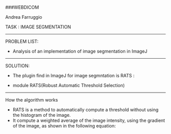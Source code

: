 ###WEBDICOM

Andrea Farruggio

TASK : IMAGE SEGMENTATION

----------------------------------

PROBLEM LIST:

- Analysis of an implementation of image segmentation in ImageJ

-----------------------------------

SOLUTION:
- The plugin find in ImageJ for image segmntation is RATS :

- module RATS(Robust Automatic Threshold Selection)

-------------------------------------

How the algorithm works
 - RATS is a method to automatically compute a threshold without using the histogram of the image. 
 - It compute a weighted average of the image intensity, using the gradient of the image, as shown in the following equation:
 


